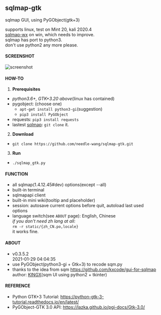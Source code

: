 ## sqlmap-gtk
sqlmap GUI, using PyGObject(gtk+3)  

supports linux, test on Mint 20, kali 2020.4  
[sqlmap-wx](https://github.com/needle-wang/sqlmap-wx) on win, which needs to improve.  
sqlmap has port to python3.  
don't use python2 any more please.  

#### SCREENSHOT
![screenshot](https://github.com/needle-wang/sqlmap-gtk/blob/master/screenshots/sqlmap-ui1.png)

#### HOW-TO
1. **Prerequisites**  
  - *python3.6+, GTK+3.20 above*(linux has contained)  
  - pygobject: (choose one)
    - `apt-get install python3-gi`(suggestion)  
    - `pip3 install PyGObject`
  - requests: `pip3 install requests`  
  - lastest [sqlmap](https://github.com/sqlmapproject/sqlmap): `git clone` it.  
2. **Download**  
  - `git clone https://github.com/needle-wang/sqlmap-gtk.git`  
3. **Run**  
  - `./sqlmap_gtk.py`

#### FUNCTION
- all sqlmap(1.4.12.45#dev) options(except --all)
- built-in terminal
- sqlmapapi client
- built-in mini wiki(tooltip and placeholder)
- session: autosave current options before quit, autoload last used options
- language switch(see `ABOUT` page): English, Chinese  
  *if you don't need zh lang at all:*  
    `rm -r static/{zh_CN.po,locale}`  
    it works fine.

#### ABOUT
- v0.3.5.2  
  2021-01-29 04:04:35
- use PyGObject(python3-gi + Gtk+3) to recode sqm.py
- thanks to the idea from sqm <https://github.com/kxcode/gui-for-sqlmap>  
  author: [KINGX](https://github.com/kxcode)(sqm UI using python2 + tkinter)  

#### REFERENCE
- Python GTK+3 Tutorial: <https://python-gtk-3-tutorial.readthedocs.io/en/latest/>
- PyGObject-GTK 3.0 API: <https://lazka.github.io/pgi-docs/Gtk-3.0/>
